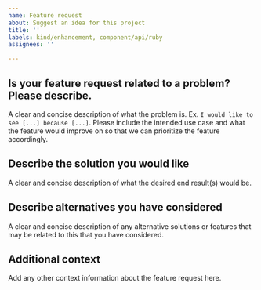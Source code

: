 ```yaml
---
name: Feature request
about: Suggest an idea for this project
title: ''
labels: kind/enhancement, component/api/ruby
assignees: ''

---
```


## Is your feature request related to a problem? Please describe.

A clear and concise description of what the problem is. Ex. `I would like to see [...] because [...]`.
Please include the intended use case and what the feature would improve on so that we can prioritize
the feature accordingly.

## Describe the solution you would like

A clear and concise description of what the desired end result(s) would be.

## Describe alternatives you have considered

A clear and concise description of any alternative solutions or features that may be related to this that
you have considered.

## Additional context

Add any other context information about the feature request here.
